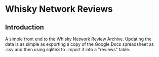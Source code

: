 Whisky Network Reviews
=======================

Introduction
------------
A simple front end to the Whisky Network Review Archive. Updating the data
is as simple as exporting a copy of the Google Docs spreadsheet as .csv
and then using sqlite3 to .import it into a "reviews" table.

